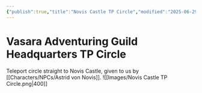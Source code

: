 ```yaml
---
{"publish":true,"title":"Novis Castle TP Circle","modified":"2025-06-29T13:46:48.940-07:00","cssclasses":""}
---
```




# Vasara Adventuring Guild Headquarters TP Circle

Teleport circle straight to Novis Castle, given to us by [[Characters/NPCs/Astrid von Novis]]. 
![[Images/Novis Castle TP Circle.png|400]]
